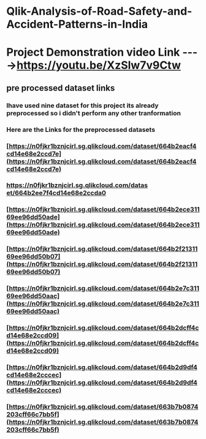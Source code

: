 # Qlik-Analysis-of-Road-Safety-and-Accident-Patterns-in-India
# Project Demonstration video Link ---->[https://youtu.be/XzSlw7v9Ctw ](https://youtu.be/XzSlw7v9Ctw)
## pre processed dataset links 
### Ihave used nine dataset for this project its already preprocessed so i didn't perform any other tranformation 
### Here are the Links for the preprocessed datasets
### [https://n0fjkr1bznjcirl.sg.qlikcloud.com/dataset/664b2eacf4cd14e68e2ccd7e](https://n0fjkr1bznjcirl.sg.qlikcloud.com/dataset/664b2eacf4cd14e68e2ccd7e)
### [https://n0fjkr1bznjcirl.sg.qlikcloud.com/datas et/664b2ee7f4cd14e68e2ccda0](https://n0fjkr1bznjcirl.sg.qlikcloud.com/dataset/664b2ee7f4cd14e68e2ccda0)
### [https://n0fjkr1bznjcirl.sg.qlikcloud.com/dataset/664b2ece31169ee96dd50ade](https://n0fjkr1bznjcirl.sg.qlikcloud.com/dataset/664b2ece31169ee96dd50ade)
### [https://n0fjkr1bznjcirl.sg.qlikcloud.com/dataset/664b2f2131169ee96dd50b07](https://n0fjkr1bznjcirl.sg.qlikcloud.com/dataset/664b2f2131169ee96dd50b07)
### [https://n0fjkr1bznjcirl.sg.qlikcloud.com/dataset/664b2e7c31169ee96dd50aac](https://n0fjkr1bznjcirl.sg.qlikcloud.com/dataset/664b2e7c31169ee96dd50aac)
### [https://n0fjkr1bznjcirl.sg.qlikcloud.com/dataset/664b2dcff4cd14e68e2ccd09](https://n0fjkr1bznjcirl.sg.qlikcloud.com/dataset/664b2dcff4cd14e68e2ccd09)
### [https://n0fjkr1bznjcirl.sg.qlikcloud.com/dataset/664b2d9df4cd14e68e2cccec](https://n0fjkr1bznjcirl.sg.qlikcloud.com/dataset/664b2d9df4cd14e68e2cccec)
### [https://n0fjkr1bznjcirl.sg.qlikcloud.com/dataset/663b7b0874203cff66c7bb5f](https://n0fjkr1bznjcirl.sg.qlikcloud.com/dataset/663b7b0874203cff66c7bb5f)

